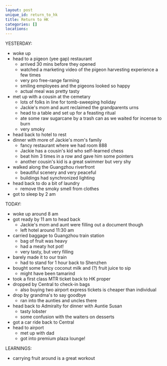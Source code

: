 ```yaml
---
layout: post
unique_id: return_to_hk
title: Return to HK
categories: []
locations: 
---
```


YESTERDAY:
* woke up
* head to a pigeon (yee gap) restaurant
  * arrived 30 mins before they opened
  * watched a marketing video of the pigeon harvesting experience a few times
  * very pro free-range farming
  * smiling employees and the pigeons looked so happy
  * actual meal was pretty tasty
* met up with a cousin at the cemetary
  * lots of folks in line for tomb-sweeping holiday
  * Jackie's mom and aunt reclaimed the grandparents urns
  * head to a table and set up for a feasting ritual
  * ate some raw sugarcane by a trash can as we waited for incense to burn
  * very smoky
* head back to hotel to rest
* dinner with more of Jackie's mom's family
  * fancy restaurant where we had room 888
  * Jackie has a cousin's kid who self-learned chess
  * beat him 3 times in a row and gave him some pointers
  * another cousin's kid is a great swimmer but very shy
* walked along the Guangzhou riverfront
  * beautiful scenery and very peaceful
  * buildings had synchronized lighting
* head back to do a bit of laundry
  * remove the smoky smell from clothes
* got to sleep by 2 am

TODAY:
* woke up around 8 am
* got ready by 11 am to head back
  * Jackie's mom and aunt were filling out a document though
  * left hotel around 11:30 am
* carried baggage to Guangzhou train station
  * bag of fruit was heavy
  * had a meaty hot pot!
  * very tasty, but very filling
* barely made it to our train
  * had to stand for 1 hour back to Shenzhen
* bought some fancy coconut milk and (?) fruit juice to sip
  * might have been tamarind
* took a first class MTR ticket back to HK proper
* dropped by Central to check-in bags
  * also buying two airport express tickets is cheaper than individual
* drop by grandma's to say goodbye
  * ran into the aunties and uncles there
* head back to Admiralty for dinner with Auntie Susan
  * tasty lobster
  * some confusion with the waiters on desserts
* got a car ride back to Central
* head to airport
  * met up with dad
  * got into premium plaza lounge!

LEARNINGS:
* carrying fruit around is a great workout
